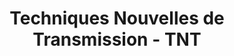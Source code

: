 ---
title: "Techniques Nouvelles de Transmission - TNT"
url: /villers-saint-paul/techniques-nouvelles-de-transmission-tnt/
shop: shop
---